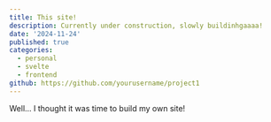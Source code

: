 ```yaml
---
title: This site!
description: Currently under construction, slowly buildinhgaaaa!
date: '2024-11-24'
published: true
categories:
  - personal
  - svelte
  - frontend
github: https://github.com/yourusername/project1
---
```


Well... I thought it was time to build my own site!